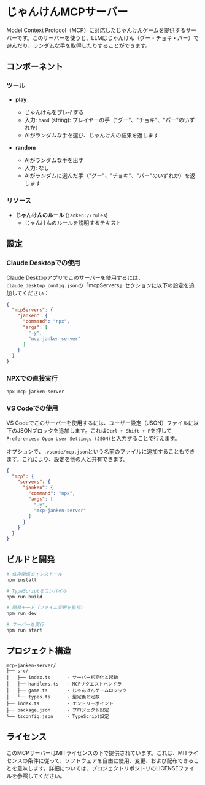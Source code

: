 # じゃんけんMCPサーバー

Model Context Protocol（MCP）に対応したじゃんけんゲームを提供するサーバーです。このサーバーを使うと、LLMはじゃんけん（グー・チョキ・パー）で遊んだり、ランダムな手を取得したりすることができます。

## コンポーネント

### ツール

- **play**
  - じゃんけんをプレイする
  - 入力: `hand` (string): プレイヤーの手（"グー"、"チョキ"、"パー"のいずれか）
  - AIがランダムな手を選び、じゃんけんの結果を返します

- **random**
  - AIがランダムな手を出す
  - 入力: なし
  - AIがランダムに選んだ手（"グー"、"チョキ"、"パー"のいずれか）を返します

### リソース

- **じゃんけんのルール** (`janken://rules`)
  - じゃんけんのルールを説明するテキスト

## 設定

### Claude Desktopでの使用

Claude Desktopアプリでこのサーバーを使用するには、`claude_desktop_config.json`の「mcpServers」セクションに以下の設定を追加してください：

```json
{
  "mcpServers": {
    "janken": {
      "command": "npx",
      "args": [
        "-y",
        "mcp-janken-server"
      ]
    }
  }
}
```

### NPXでの直接実行

```bash
npx mcp-janken-server
```

### VS Codeでの使用

VS Codeでこのサーバーを使用するには、ユーザー設定（JSON）ファイルに以下のJSONブロックを追加します。これは`Ctrl + Shift + P`を押して`Preferences: Open User Settings (JSON)`と入力することで行えます。

オプションで、`.vscode/mcp.json`という名前のファイルに追加することもできます。これにより、設定を他の人と共有できます。

```json
{
  "mcp": {
    "servers": {
      "janken": {
        "command": "npx",
        "args": [
          "-y",
          "mcp-janken-server"
        ]
      }
    }
  }
}
```

## ビルドと開発

```bash
# 依存関係をインストール
npm install

# TypeScriptをコンパイル
npm run build

# 開発モード（ファイル変更を監視）
npm run dev

# サーバーを実行
npm run start
```

## プロジェクト構造

```
mcp-janken-server/
├── src/
│   ├── index.ts      - サーバー初期化と起動
│   ├── handlers.ts   - MCPリクエストハンドラ
│   ├── game.ts       - じゃんけんゲームロジック
│   └── types.ts      - 型定義と定数
├── index.ts          - エントリーポイント
├── package.json      - プロジェクト設定
└── tsconfig.json     - TypeScript設定
```

## ライセンス

このMCPサーバーはMITライセンスの下で提供されています。これは、MITライセンスの条件に従って、ソフトウェアを自由に使用、変更、および配布できることを意味します。詳細については、プロジェクトリポジトリのLICENSEファイルを参照してください。